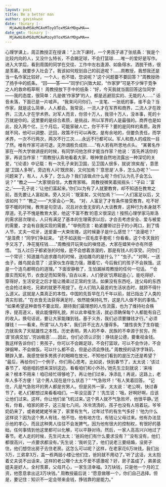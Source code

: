 ```yaml
---
layout: post
title: Be a better man
author: gavinkwoe
date: !binary |-
  MjAwNi0xMS0zMCAxMToyOToxMSArMDgwMA==
date_gmt: !binary |-
  MjAwNi0xMS0zMCAwMzoyOToxMSArMDgwMA==
---
```

心理学课上，周正教授正在授课：“上次下课时，一个男孩子递了张纸条：&rsquo;我是个比较内向的人，又没什么特长，不会踢足球，不会打篮球……唯一的爱好是写作。进入大学后，看到周围的同学在交往、工作中左右逢源、如鱼得水、洒脱干练，很是羡慕。就要步入社会了，我该如何规划自己的前途呢？……周教授，我想我还是当一名作家比较好，一个人，也不错，您说呢？&rsquo;这个问题要不要回答？”周教授扬了扬手中的纸条。 
“回&mdash;&mdash;答&mdash;&mdash;”同学们兴致大起，“作家梦”可是不少惮于竞争之人的救命稻草啊！ 
周教授放下手中的纸条：“好，今天我就当面回答这位同学&mdash;&mdash;我的态度，很简单：凡是做&rsquo;作家梦&rsquo;的人，都是逃避现实的、无能的人……” 
话音未落，下面已是一片嘘声。 
“我来问问你们，一支笔、一张纸的事，谁不会？当作家，就是这么简单，人人都会。我常说，一流人才在军界和商界，二流人才在政界，三流人才在学术界。对军人而言，你领十万人，我领十万人，没本事，死的十万就是你的。这里要的是综合素质，是挑战，所以军界的人是最强的。商界也是如此，投入两个亿，三个月后，可能家破人亡，你干不干？要的是同样的素质。政界就不同，他可以调整、迂回，政策不行可以再改，是有余地的，但要负责任。而学术界，一次不行两次，两次不行三次……永远不行都可以。军人和商人的成败一目了然，唯有作家可进可退，无所谓胜负成败……”有人若有所思地点头。 
“某著名作家在一所大学做讲座的时候，有同学问他怎样才能当作家？他说：&rsquo;首先养活你的家，再说当作家！&rsquo;”周教授认真地看着大家，眼神里自然地流露出一种深切的关爱，“《论语》中记载：有一次孔子来到卫国，见卫国人很多，就说&rsquo;庶矣哉&rsquo;，意思是&rsquo;卫国人多啊&rsquo;。旁边有人问&rsquo;既庶矣，又何加焉？&rsquo;意思是&rsquo;人多，怎么办呢？&rsquo;&mdash;&mdash;问题来了，有人，人多了，怎么办？我们该做点什么呢？你们认为孔子会怎么说？” 
“教之&mdash;&mdash;”大家很自信，大教育家嘛。 
周教授微笑着摇摇头：“子曰：&rsquo;富之。&rsquo;&mdash;&mdash;孔子说：&rsquo;让他们富起来。&rsquo;你们以为有了人就要教育，却不知道在教育之前，首先要让人富起来。旁人又问：&rsquo;既富矣，又何加焉？&rsquo;&mdash;&mdash;&rsquo;人们富足以后，又该如何？&rsquo;” 
“教之&mdash;&mdash;”大家会心一笑。 
“对，人富足了才有条件接受教育。吃不好穿不暖的时候，教育是句空话，况且对衣食无安的人大谈教育，这种行为本身就不厚道。孔子不愧是教育大家，他这&rsquo;不富不教&rsquo;的意义很深远！按照心理学家马斯洛的需求层次理论，人只有满足了基本的生理需求以后，才会去考虑安全、爱与被爱的需要，才会有自我实现的需要。” 
“举例而言：勒紧腰带过日子的小两口，到了情人节，丈夫一咬牙，送爱妻一大束玫瑰，这时候妻子是什么感觉？” 
“浪漫吧？” 
“是浪费！”同学们争起来。 
“还不如送我一双毛皮手套呢！你看看，这个冬天我的手又冻了，净花冤枉钱……”周教授开玩笑似的嗔怪道，大家在嬉笑中亦有所感悟。 
“当人过日子都紧张的时候，是不会想着浪漫的，那是有钱人的享受。问你们一个常识：知道雄鸟追求雌鸟的时候，送给雌鸟的是什么？” 
“虫子。” 
“对啊，一送虫子，雌鸟就会意了：这家伙生存能力强，跟着它，今后我们的孩子不会挨饿。这是一个连鸟都明白的道理。” 
下面安静极了，生怕漏掉周教授的任何一句话。 
“&rsquo;仓廪实而知礼节，衣食足而知荣辱。&rsquo;自古以来，人们便说&rsquo;饥寒起盗心&rsquo;。能吃得好、穿得好，生活安定之后才能让晚辈过正常的生活。如果没有东西吃，连父母的东西也会抢过来吃，兄弟的就更不用提了。在人们陷入最差的生活状态时，就顾不得什么道义。这就是人类真正的本性。中国的先哲早在几千年以前，就已指出了人类的真实形貌。” 
“在衣食无法获得满足时，依然能保持礼节，这是凡人做不到的事情。” 
“如果希望这种兽性不要出现，期待我们最理想的人性流露，也为了维持社会秩序，提高道义，彼此能懂得礼貌，并以此幸福生活，就必须确保每个人都能有自己的收入。换句话说，要让大家能赚到钱。基于义务，我们必须要赚钱才行。” 
必须赚钱！&mdash;&mdash;看来，所谓“以人为本”，我们并不比古人懂得多。 
“雄性丧失了生存能力就丧失了天赋雄性之本性。历史表明，男人的不幸、民族的不幸源于贫穷。所谓&rsquo;贫病交加&rsquo;、&rsquo;穷凶极恶&rsquo;……因此，你们必须认识到：挣钱是公德，要重视金钱。我这样告诉你们：男孩子，你可以不会踢足球，不会打篮球，可以不会作诗，不会弹钢琴，不会做饭。可以什么都不会，但是必须会挣钱。” 
周教授的话字字珠玑、鞭辟入里。我感觉很多男孩子的眼睛在放光，不知他们看到的是压力还是希望？ 
“最后，再给你们一个例子，你们用心思考。比如说，快到春节了，太太说：&rsquo;该过春节了，咱爸咱妈想来深圳这边，看看咱们和小外孙。&rsquo;她先生立刻就说：&rsquo;来啥来？根本不用来！咱已经忙得够呛了，再让他们过来，净添乱！再说，这路上，老年人多不方便！&rsquo;这个男人现在是什么状态？” 
“气急败坏！”有人笑着回答。 
“记住，凡是气急败坏的男人都是穷男人。但是另外一家，太太说：&rsquo;老公啊，快过春节了，老人们都想过来看看咱们，一年没见面了！&rsquo;先生说：&rsquo;哦，好啊好啊，应该让他们过来。这样，你让他们坐飞机过来。&rsquo;这个男人就不气急败坏，他很平静。&rsquo;还有，你看，咱家的房子，这三层七八间，冷冷清清的，孩子也没有人陪着玩。爷爷奶奶来了，或者姥姥姥爷来了，家里有生气，过年过节的有生气多好！&rsquo;他为什么这样说？因为这个男人有钱，他不怕，他有地方住，有钱让父母过来。他有办法显示他的孝心，而且这种男人往往不会发脾气。因为他有很大的控制权，有很好的基础，任何事情到他这里都可以化解，可以平静对待。然后，一家人高高兴兴地过了春节。老人走的时候，先生问太太：&rsquo;爸妈他们有什么要求没有？&rsquo;&rsquo;没有没有，他们都很高兴，一点要求都没有。&rsquo;先生说：&rsquo;我听见了，他们说老三要结婚，没房子住，他们想空出房子去住老房。这怎么可以呢？这样，在老家花6万块钱，我们出3万，三弟拿3万，盖一栋两层小楼让他们住，爸妈就不用动了。&rsquo;听了这话，太太抱着丈夫说不出话来，这样的老公哪个太太不爱不感激呢？好，房子盖成了，弟弟说姐夫是好人，全村羡慕，父母开心，一家生活幸福。3万块钱，只是他一个月的工资，他愿意拿出这3万块钱。” 
周教授最后说：“愿意做哪一个，你们自己选择。但是，要记住：知识不一定会带来金钱，挣钱靠的是能力。”

